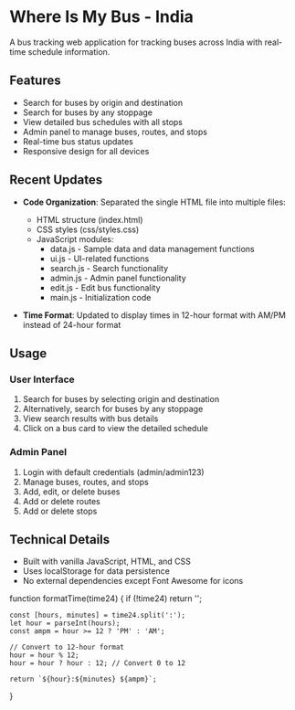 # Where Is My Bus - India

A bus tracking web application for tracking buses across India with real-time schedule information.

## Features

- Search for buses by origin and destination
- Search for buses by any stoppage
- View detailed bus schedules with all stops
- Admin panel to manage buses, routes, and stops
- Real-time bus status updates
- Responsive design for all devices

## Recent Updates

- **Code Organization**: Separated the single HTML file into multiple files:
  - HTML structure (index.html)
  - CSS styles (css/styles.css)
  - JavaScript modules:
    - data.js - Sample data and data management functions
    - ui.js - UI-related functions
    - search.js - Search functionality
    - admin.js - Admin panel functionality
    - edit.js - Edit bus functionality
    - main.js - Initialization code

- **Time Format**: Updated to display times in 12-hour format with AM/PM instead of 24-hour format

## Usage

### User Interface

1. Search for buses by selecting origin and destination
2. Alternatively, search for buses by any stoppage
3. View search results with bus details
4. Click on a bus card to view the detailed schedule

### Admin Panel

1. Login with default credentials (admin/admin123)
2. Manage buses, routes, and stops
3. Add, edit, or delete buses
4. Add or delete routes
5. Add or delete stops

## Technical Details

- Built with vanilla JavaScript, HTML, and CSS
- Uses localStorage for data persistence
- No external dependencies except Font Awesome for icons 

function formatTime(time24) {
    if (!time24) return '';
    
    const [hours, minutes] = time24.split(':');
    let hour = parseInt(hours);
    const ampm = hour >= 12 ? 'PM' : 'AM';
    
    // Convert to 12-hour format
    hour = hour % 12;
    hour = hour ? hour : 12; // Convert 0 to 12
    
    return `${hour}:${minutes} ${ampm}`;
} 